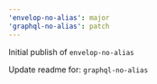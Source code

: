```yaml
---
'envelop-no-alias': major
'graphql-no-alias': patch
---
```


Initial publish of `envelop-no-alias`

Update readme for: `graphql-no-alias`
